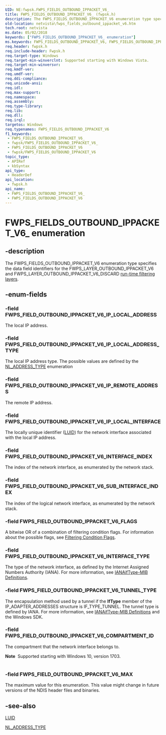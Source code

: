 ```yaml
---
UID: NE:fwpsk.FWPS_FIELDS_OUTBOUND_IPPACKET_V6_
title: FWPS_FIELDS_OUTBOUND_IPPACKET_V6_ (fwpsk.h)
description: The FWPS_FIELDS_OUTBOUND_IPPACKET_V6 enumeration type specifies the data field identifiers for the FWPS_LAYER_OUTBOUND_IPPACKET_V6 and FWPS_LAYER_OUTBOUND_IPPACKET_V6_DISCARD run-time filtering layers.
old-location: netvista\fwps_fields_outbound_ippacket_v6.htm
tech.root: netvista
ms.date: 05/02/2018
keywords: ["FWPS_FIELDS_OUTBOUND_IPPACKET_V6_ enumeration"]
ms.keywords: FWPS_FIELDS_OUTBOUND_IPPACKET_V6, FWPS_FIELDS_OUTBOUND_IPPACKET_V6 enumeration [Network Drivers Starting with Windows Vista], FWPS_FIELDS_OUTBOUND_IPPACKET_V6_, FWPS_FIELD_OUTBOUND_IPPACKET_V6_FLAGS, FWPS_FIELD_OUTBOUND_IPPACKET_V6_INTERFACE_INDEX, FWPS_FIELD_OUTBOUND_IPPACKET_V6_INTERFACE_TYPE, FWPS_FIELD_OUTBOUND_IPPACKET_V6_IP_LOCAL_ADDRESS, FWPS_FIELD_OUTBOUND_IPPACKET_V6_IP_LOCAL_ADDRESS_TYPE, FWPS_FIELD_OUTBOUND_IPPACKET_V6_IP_LOCAL_INTERFACE, FWPS_FIELD_OUTBOUND_IPPACKET_V6_IP_REMOTE_ADDRESS, FWPS_FIELD_OUTBOUND_IPPACKET_V6_MAX, FWPS_FIELD_OUTBOUND_IPPACKET_V6_SUB_INTERFACE_INDEX, FWPS_FIELD_OUTBOUND_IPPACKET_V6_TUNNEL_TYPE, fwpsk/FWPS_FIELDS_OUTBOUND_IPPACKET_V6, fwpsk/FWPS_FIELD_OUTBOUND_IPPACKET_V6_FLAGS, fwpsk/FWPS_FIELD_OUTBOUND_IPPACKET_V6_INTERFACE_INDEX, fwpsk/FWPS_FIELD_OUTBOUND_IPPACKET_V6_INTERFACE_TYPE, fwpsk/FWPS_FIELD_OUTBOUND_IPPACKET_V6_IP_LOCAL_ADDRESS, fwpsk/FWPS_FIELD_OUTBOUND_IPPACKET_V6_IP_LOCAL_ADDRESS_TYPE, fwpsk/FWPS_FIELD_OUTBOUND_IPPACKET_V6_IP_LOCAL_INTERFACE, fwpsk/FWPS_FIELD_OUTBOUND_IPPACKET_V6_IP_REMOTE_ADDRESS, fwpsk/FWPS_FIELD_OUTBOUND_IPPACKET_V6_MAX, fwpsk/FWPS_FIELD_OUTBOUND_IPPACKET_V6_SUB_INTERFACE_INDEX, fwpsk/FWPS_FIELD_OUTBOUND_IPPACKET_V6_TUNNEL_TYPE, netvista.fwps_fields_outbound_ippacket_v6, wfp_ref_5_const_3_data_fields_c5788e43-91f3-4976-9475-752cfd7c837e.xml
req.header: fwpsk.h
req.include-header: Fwpsk.h
req.target-type: Windows
req.target-min-winverclnt: Supported starting with Windows Vista.
req.target-min-winversvr: 
req.kmdf-ver: 
req.umdf-ver: 
req.ddi-compliance: 
req.unicode-ansi: 
req.idl: 
req.max-support: 
req.namespace: 
req.assembly: 
req.type-library: 
req.lib: 
req.dll: 
req.irql: 
targetos: Windows
req.typenames: FWPS_FIELDS_OUTBOUND_IPPACKET_V6
f1_keywords:
 - FWPS_FIELDS_OUTBOUND_IPPACKET_V6_
 - fwpsk/FWPS_FIELDS_OUTBOUND_IPPACKET_V6_
 - FWPS_FIELDS_OUTBOUND_IPPACKET_V6
 - fwpsk/FWPS_FIELDS_OUTBOUND_IPPACKET_V6
topic_type:
 - APIRef
 - kbSyntax
api_type:
 - HeaderDef
api_location:
 - fwpsk.h
api_name:
 - FWPS_FIELDS_OUTBOUND_IPPACKET_V6_
 - FWPS_FIELDS_OUTBOUND_IPPACKET_V6
---
```


# FWPS_FIELDS_OUTBOUND_IPPACKET_V6_ enumeration


## -description

The FWPS_FIELDS_OUTBOUND_IPPACKET_V6 enumeration type specifies the data field identifiers for the
  FWPS_LAYER_OUTBOUND_IPPACKET_V6 and FWPS_LAYER_OUTBOUND_IPPACKET_V6_DISCARD 
  <a href="/windows/desktop/FWP/management-filtering-layer-identifiers-">run-time filtering layers</a>.

## -enum-fields

### -field FWPS_FIELD_OUTBOUND_IPPACKET_V6_IP_LOCAL_ADDRESS

The local IP address.

### -field FWPS_FIELD_OUTBOUND_IPPACKET_V6_IP_LOCAL_ADDRESS_TYPE

The local IP address type. The possible values are defined by the 
     <a href="/windows/win32/api/nldef/ne-nldef-nl_address_type">NL_ADDRESS_TYPE</a> enumeration

### -field FWPS_FIELD_OUTBOUND_IPPACKET_V6_IP_REMOTE_ADDRESS

The remote IP address.

### -field FWPS_FIELD_OUTBOUND_IPPACKET_V6_IP_LOCAL_INTERFACE

The locally unique identifier (<a href="/windows-hardware/drivers/ddi/igpupvdev/ns-igpupvdev-_luid">LUID</a>) for the network interface associated with the
     local IP address.

### -field FWPS_FIELD_OUTBOUND_IPPACKET_V6_INTERFACE_INDEX

The index of the network interface, as enumerated by the network stack.

### -field FWPS_FIELD_OUTBOUND_IPPACKET_V6_SUB_INTERFACE_INDEX

The index of the logical network interface, as enumerated by the network stack.

### -field FWPS_FIELD_OUTBOUND_IPPACKET_V6_FLAGS

A bitwise OR of a combination of filtering condition flags. For information about the possible
     flags, see 
     <a href="/windows-hardware/drivers/network/filtering-condition-flags">Filtering Condition Flags</a>.

### -field FWPS_FIELD_OUTBOUND_IPPACKET_V6_INTERFACE_TYPE

The type of the network interface, as defined by the Internet Assigned Numbers Authority (IANA).
     For more information, see 
     <a href="https://go.microsoft.com/fwlink/p/?linkid=60066">IANAifType-MIB Definitions</a>.

### -field FWPS_FIELD_OUTBOUND_IPPACKET_V6_TUNNEL_TYPE

The encapsulation method used by a tunnel if the 
     <b>IfType</b> member of the IP_ADAPTER_ADDRESSES structure is IF_TYPE_TUNNEL. The tunnel type is defined
     by IANA. For more information, see 
     <a href="https://go.microsoft.com/fwlink/p/?linkid=60066">IANAifType-MIB Definitions</a> and the
     Windows SDK.

### -field FWPS_FIELD_OUTBOUND_IPPACKET_V6_COMPARTMENT_ID

The compartment that the network interface belongs to.

<div class="alert"><b>Note</b>  Supported starting with Windows 10, version 1703.</div>
<div> </div>

### -field FWPS_FIELD_OUTBOUND_IPPACKET_V6_MAX

The maximum value for this enumeration. This value might change in future versions of the NDIS
     header files and binaries.

## -see-also

<a href="/windows-hardware/drivers/ddi/igpupvdev/ns-igpupvdev-_luid">LUID</a>



<a href="/windows/win32/api/nldef/ne-nldef-nl_address_type">NL_ADDRESS_TYPE</a>


